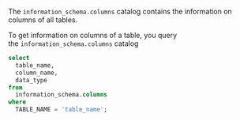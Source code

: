 The `information_schema.columns` catalog contains the information on columns of all tables.

To get information on columns of a table, you query the `information_schema.columns` catalog

```sql
select
  table_name,
  column_name,
  data_type
from
  information_schema.columns
where
  TABLE_NAME = 'table_name';
```